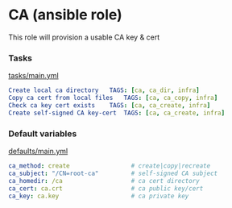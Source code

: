 # CA (ansible role)

This role will provision a usable CA key & cert



### Tasks

[tasks/main.yml](tasks/main.yml)

```yaml
Create local ca directory	TAGS: [ca, ca_dir, infra]
Copy ca cert from local files	TAGS: [ca, ca_copy, infra]
Check ca key cert exists	TAGS: [ca, ca_create, infra]
Create self-signed CA key-cert	TAGS: [ca, ca_create, infra]
```

### Default variables

[defaults/main.yml](defaults/main.yml)

```yaml
ca_method: create                 # create|copy|recreate
ca_subject: "/CN=root-ca"         # self-signed CA subject
ca_homedir: /ca                   # ca cert directory
ca_cert: ca.crt                   # ca public key/cert
ca_key: ca.key                    # ca private key
```